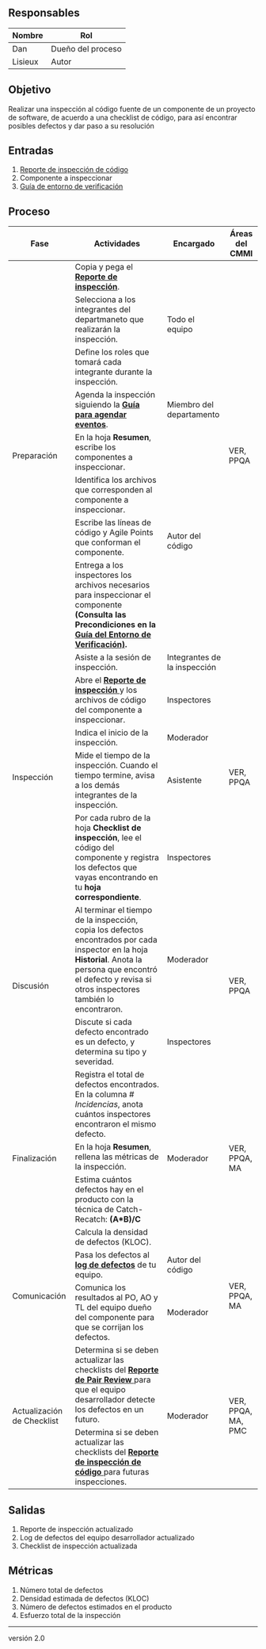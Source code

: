 ## Responsables

| Nombre | Rol|
| -------- | --------------------- |
| Dan      | Dueño del proceso     |
| Lisieux  | Autor                 |

## Objetivo
Realizar una inspección al código fuente de un componente de un proyecto de software, de acuerdo a una checklist de código, para así encontrar posibles defectos y dar paso a su resolución

## Entradas
1. [Reporte de inspección de código](https://docs.google.com/spreadsheets/d/1MRa1gjtF_DUqVybsPa9u1NTLnkQr5NAtyJtS0Q0poz4/edit#gid=0)
2. Componente a inspeccionar
3. [Guía de entorno de verificación](https://github.com/novaDepto/Nova/wiki/Gu%C3%ADa-de-entorno-de-verificaci%C3%B3n)

## Proceso
<table>
  <thead>
    <tr>
      <th>Fase</th>
      <th>Actividades</th>
      <th>Encargado</th>
      <th>Áreas del CMMI</th>
    </tr>
  </thead>
  <tbody>
    <tr>
      <td rowspan="8">Preparación</td>
      <td>Copia y pega el <strong><a href="https://docs.google.com/spreadsheets/d/1MRa1gjtF_DUqVybsPa9u1NTLnkQr5NAtyJtS0Q0poz4/edit#gid=0">Reporte de inspección</a></strong>.</td>
      <td rowspan="3">Todo el equipo</td>
      <td rowspan="8">VER, PPQA</td>
    </tr>
    <tr>
      <td>Selecciona a los integrantes del departmaneto que realizarán la inspección.</td>
    </tr>
    <tr>
      <td>Define los roles que tomará cada integrante durante la inspección.</td>
    </tr>
    <tr>
      <td>Agenda la inspección siguiendo la <strong><a href="https://github.com/novaDepto/Nova/wiki/Gu%C3%ADa-para-agendar-eventos">Guía para agendar eventos</a></strong>.</td>
      <td>Miembro del departamento</td>
    </tr>
    <tr>
      <td>En la hoja <strong>Resumen</strong>, escribe los componentes a inspeccionar.</td>
      <td rowspan="4">Autor del código</td>
    </tr>
    <tr>
      <td>Identifica los archivos que corresponden al componente a inspeccionar.</td>
    </tr>
    <tr>
      <td>Escribe las líneas de código y Agile Points que conforman el componente.</td>
    </tr>
    <tr>
      <td>Entrega a los inspectores los archivos necesarios para inspeccionar el componente <strong>(Consulta las Precondiciones en la <a href="https://github.com/novaDepto/Nova/wiki/Gu%C3%ADa-de-entorno-de-verificaci%C3%B3n">Guía del Entorno de Verificación)</a><strong>.</td>
    </tr>
    <tr>
      <td rowspan="5">Inspección</td>
      <td>Asiste a la sesión de inspección.</td>
      <td>Integrantes de la inspección</td>
      <td rowspan="5">VER, PPQA</td>
    </tr>
    <tr>
      <td>Abre el <strong><a href="https://docs.google.com/spreadsheets/d/1MRa1gjtF_DUqVybsPa9u1NTLnkQr5NAtyJtS0Q0poz4/edit#gid=0"> Reporte de inspección </a></strong> y los archivos de código del componente a inspeccionar. </td>
      <td>Inspectores</td>
    </tr>
    <tr>
      <td>Indica el inicio de la inspección.</td>
      <td>Moderador</td>
    </tr>
    <tr>
      <td>Mide el tiempo de la inspección. Cuando el tiempo termine, avisa a los demás integrantes de la inspección.</td>
      <td>Asistente</td>
    </tr>
    <tr>
      <td> Por cada rubro de la hoja <strong>Checklist de inspección</strong>, lee el código del componente y registra los defectos que vayas encontrando en tu <strong>hoja correspondiente</strong>.</td>
      <td>Inspectores</td>
    </tr>
    <tr>
      <td rowspan="2">Discusión</td>
      <td> Al terminar el tiempo de la inspección, copia los defectos encontrados por cada inspector en la hoja <strong>Historial</strong>. Anota la persona que encontró el defecto y revisa si otros inspectores también lo encontraron. </td>
      <td>Moderador</td>
      <td rowspan="2">VER, PPQA</td>
    </tr>
    <tr>
      <td>Discute si cada defecto encontrado es un defecto, y determina su tipo y severidad.</td>
      <td>Inspectores</td>
    </tr>
    <tr>
      <td rowspan="4">Finalización</td>
      <td>Registra el total de defectos encontrados. En la columna <em># Incidencias</em>, anota cuántos inspectores encontraron el mismo defecto.</td>
      <td rowspan="4">Moderador</td>
      <td rowspan="4">VER, PPQA, MA</td>
    </tr>
    <tr>
      <td>En la hoja <strong>Resumen</strong>, rellena las métricas de la inspección.</td>
    </tr>
    <tr>
      <td>Estima cuántos defectos hay en el producto con la técnica de Catch-Recatch: <strong>(A*B)/C</strong-></td>
    </tr>
    <tr>
      <td>Calcula la densidad de defectos (KLOC).</td>
    </tr>
    <tr>
      <td rowspan="2">Comunicación</td>
      <td>Pasa los defectos al <strong><a href="https://docs.google.com/spreadsheets/d/1RpU0kmGCRSH35LN6ZTPPkAXsNAeiS_OLvBdqoJsp060/edit#gid=868244246">log de defectos</a></strong> de tu equipo.</td>
      <td>Autor del código</td>
      <td rowspan="2">VER, PPQA, MA</td>
    </tr>
    <tr>
      <td>Comunica los resultados al PO, AO y TL del equipo dueño del componente para que se corrijan los defectos.</td>
      <td>Moderador</td>
    </tr>
    <tr>
      <td rowspan="2">Actualización de Checklist</td>
      <td> Determina si se deben actualizar las checklists del <strong><a href="https://docs.google.com/spreadsheets/d/1c6FRhE9Fm7sWP4pWwGucm6aBd6LtCEgJ2KAb7Hz2inY/edit#gid=1461386475"> Reporte de Pair Review </a></strong> para que el equipo desarrollador detecte los defectos en un futuro.</td>
      <td rowspan="2">Moderador</td>
      <td rowspan="2">VER, PPQA, MA, PMC</td>
    </tr>
     <tr>
      <td> Determina si se deben actualizar las checklists del <strong><a href="https://docs.google.com/spreadsheets/d/1MRa1gjtF_DUqVybsPa9u1NTLnkQr5NAtyJtS0Q0poz4/edit#gid=0"> Reporte de inspección de código </a></strong> para futuras inspecciones.</td>
    </tr>
  </tbody>
</table>

## Salidas
1. Reporte de inspección actualizado
2. Log de defectos del equipo desarrollador actualizado
3. Checklist de inspección actualizada

## Métricas
1. Número total de defectos
2. Densidad estimada de defectos (KLOC)
3. Número de defectos estimados en el producto
4. Esfuerzo total de la inspección

***
versión 2.0
